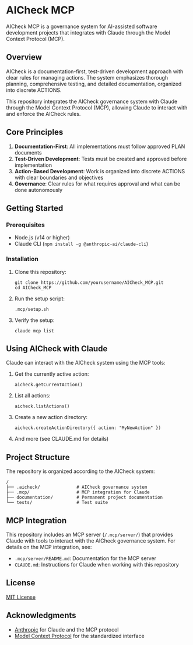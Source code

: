 # AICheck MCP

AICheck MCP is a governance system for AI-assisted software development projects that integrates with Claude through the Model Context Protocol (MCP).

## Overview

AICheck is a documentation-first, test-driven development approach with clear rules for managing actions. The system emphasizes thorough planning, comprehensive testing, and detailed documentation, organized into discrete ACTIONS.

This repository integrates the AICheck governance system with Claude through the Model Context Protocol (MCP), allowing Claude to interact with and enforce the AICheck rules.

## Core Principles

1. **Documentation-First**: All implementations must follow approved PLAN documents
2. **Test-Driven Development**: Tests must be created and approved before implementation
3. **Action-Based Development**: Work is organized into discrete ACTIONS with clear boundaries and objectives
4. **Governance**: Clear rules for what requires approval and what can be done autonomously

## Getting Started

### Prerequisites

- Node.js (v14 or higher)
- Claude CLI (`npm install -g @anthropic-ai/claude-cli`)

### Installation

1. Clone this repository:
   ```
   git clone https://github.com/yourusername/AICheck_MCP.git
   cd AICheck_MCP
   ```

2. Run the setup script:
   ```
   .mcp/setup.sh
   ```

3. Verify the setup:
   ```
   claude mcp list
   ```

## Using AICheck with Claude

Claude can interact with the AICheck system using the MCP tools:

1. Get the currently active action:
   ```
   aicheck.getCurrentAction()
   ```

2. List all actions:
   ```
   aicheck.listActions()
   ```

3. Create a new action directory:
   ```
   aicheck.createActionDirectory({ action: "MyNewAction" })
   ```

4. And more (see CLAUDE.md for details)

## Project Structure

The repository is organized according to the AICheck system:

```
/
├── .aicheck/              # AICheck governance system
├── .mcp/                  # MCP integration for Claude
├── documentation/         # Permanent project documentation
└── tests/                 # Test suite
```

## MCP Integration

This repository includes an MCP server (`/.mcp/server/`) that provides Claude with tools to interact with the AICheck governance system. For details on the MCP integration, see:

- `.mcp/server/README.md`: Documentation for the MCP server
- `CLAUDE.md`: Instructions for Claude when working with this repository

## License

[MIT License](LICENSE)

## Acknowledgments

- [Anthropic](https://www.anthropic.com/) for Claude and the MCP protocol
- [Model Context Protocol](https://modelcontextprotocol.io/) for the standardized interface